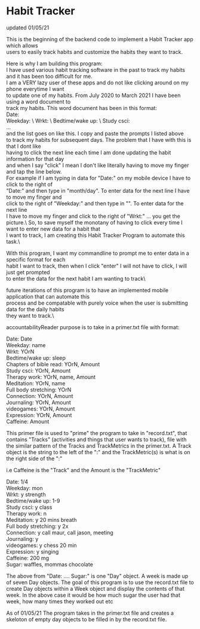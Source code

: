 

# Habit Tracker
updated 01/05/21

This is the beginning of the backend code to implement a Habit Tracker app which allows\
users to easily track habits and customize the habits they want to track.

Here is why I am building this program:\
I have used various habit tracking software in the past to track my habits and it has been too difficult for me.\
I am a VERY lazy user of these apps and do not like clicking around on my phone everytime I want\
to update one of my habits. From July 2020 to March 2021 I have been using a word document to\
track my habits. This word document has been in this format:\
Date: \
Weekday: \ 
Wrkt: \ 
Bedtime/wake up: \ 
Study csci: \
...\
and the list goes on like this. I copy and paste the prompts I listed above\
to track my habits for subsequent days. The problem that I have with this is that I dont like\
having to click the next line each time I am done updating the habit information for that day\
and when I say "click" I mean I don't like literally having to move my finger and tap the line below.\
For example if I am typing in data for "Date:" on my mobile device I have to click to the right of\
"Date:" and then type in "month/day". To enter data for the next line I have to move my finger and\
click to the right of "Weekday:" and then type in "<weekday>". To enter data for the next line\
I have to move my finger and click to the right of "Wrkt:" ... you get the picture.\ 
So, to save myself the monotany of having to click every time I want to enter new data for a habit that\
I want to track, I am creating this Habit Tracker Program to automate this task.\
  
With this program, I want my commandline to prompt me to enter data in a specific format for each\
habit I want to track, then when I click "enter" I will not have to click, I will just get prompted\
to enter the data for the next habit I am wanting to track\

future iterations of this program is to have an implemented mobile application that can automate this\
process and be compatable with purely voice when the user is submitting data for the daily habits\
they want to track.\


accountabilityReader purpose is to take in a primer.txt file with format: 

Date: Date \
Weekday: name\
Wrkt: YOrN\
Bedtime/wake up: sleep\
Chapters of bible read: YOrN, Amount\
Study csci: YOrN, Amount\
Therapy work: YOrN, name, Amount\
Meditation: YOrN, name \
Full body stretching: YOrN\
Connection: YOrN, Amount\
Journaling: YOrN, Amount\
videogames: YOrN, Amount\
Expression: YOrN, Amount\
Caffeine: Amount

This primer file is used to "prime" the program to take in "record.txt", that contains "Tracks" 
(activities and things that user wants to track), file with the similar pattern of the Tracks and TrackMetrics in the primer.txt. 
A Track object is the string to the left of the ":" and the
TrackMetric(s) is what is on the right side of the ":"

i.e Caffeine is the "Track" and the Amount is the "TrackMetric"

Date: 1/4\
Weekday: mon\
Wrkt: y strength\
Bedtime/wake up: 1-9 \
Study csci: y class\
Therapy work: n\
Meditation: y 20 mins breath\
Full body stretching: y 2x\
Connection: y call maur, call jason, meeting \
Journaling: y\
videogames: y chess 20 min\
Expression: y singing\
Caffeine: 200 mg\
Sugar: waffles, mommas chocolate

The above from "Date: .... Sugar:" is one "Day" object. A week is made up of seven Day objects.
The goal of this program is to use the record.txt file to create Day objects within a Week object and 
display the contents of that week. In the above case it would be how much sugar the user had that week, how many times they worked out etc

As of 01/05/21 The program takes in the primer.txt file and creates a skeloton of empty day objects to be filled in by the record.txt file.

